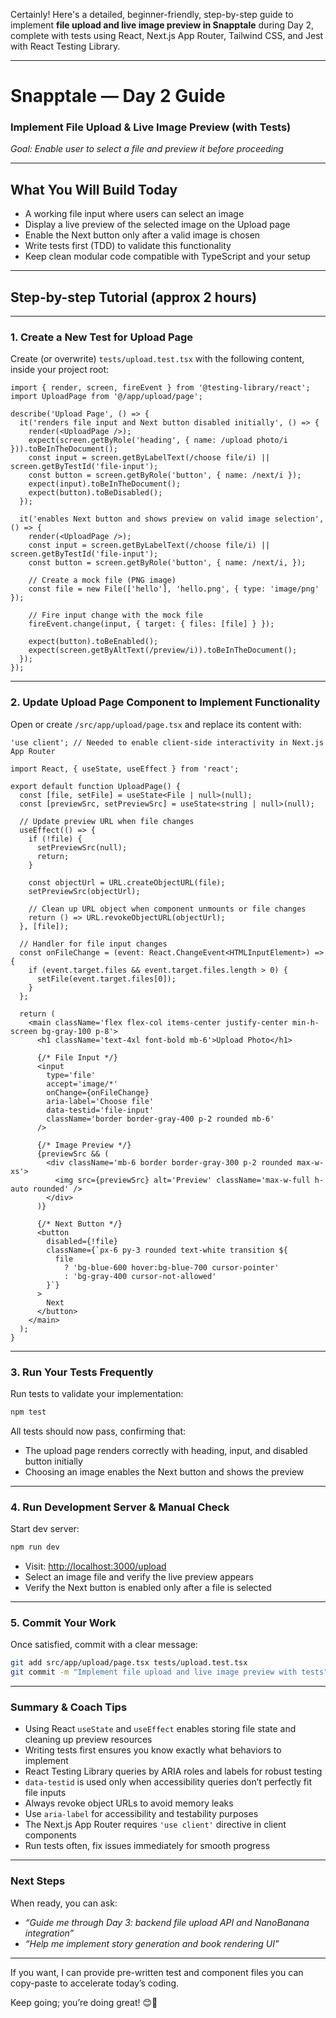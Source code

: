 Certainly! Here's a detailed, beginner-friendly, step-by-step guide to implement **file upload and live image preview in Snapptale** during Day 2, complete with tests using React, Next.js App Router, Tailwind CSS, and Jest with React Testing Library.

***

# Snapptale — Day 2 Guide  
### Implement File Upload & Live Image Preview (with Tests)  
*Goal: Enable user to select a file and preview it before proceeding*

***

## What You Will Build Today

- A working file input where users can select an image  
- Display a live preview of the selected image on the Upload page  
- Enable the Next button only after a valid image is chosen  
- Write tests first (TDD) to validate this functionality  
- Keep clean modular code compatible with TypeScript and your setup

***

## Step-by-step Tutorial (approx 2 hours)

***

### 1. Create a New Test for Upload Page

Create (or overwrite) `tests/upload.test.tsx` with the following content, inside your project root:

```tsx
import { render, screen, fireEvent } from '@testing-library/react';
import UploadPage from '@/app/upload/page';

describe('Upload Page', () => {
  it('renders file input and Next button disabled initially', () => {
    render(<UploadPage />);
    expect(screen.getByRole('heading', { name: /upload photo/i })).toBeInTheDocument();
    const input = screen.getByLabelText(/choose file/i) || screen.getByTestId('file-input');
    const button = screen.getByRole('button', { name: /next/i });
    expect(input).toBeInTheDocument();
    expect(button).toBeDisabled();
  });

  it('enables Next button and shows preview on valid image selection', () => {
    render(<UploadPage />);
    const input = screen.getByLabelText(/choose file/i) || screen.getByTestId('file-input');
    const button = screen.getByRole('button', { name: /next/i, });
    
    // Create a mock file (PNG image)
    const file = new File(['hello'], 'hello.png', { type: 'image/png' });

    // Fire input change with the mock file
    fireEvent.change(input, { target: { files: [file] } });

    expect(button).toBeEnabled();
    expect(screen.getByAltText(/preview/i)).toBeInTheDocument();
  });
});
```

***

### 2. Update Upload Page Component to Implement Functionality

Open or create `/src/app/upload/page.tsx` and replace its content with:

```tsx
'use client'; // Needed to enable client-side interactivity in Next.js App Router

import React, { useState, useEffect } from 'react';

export default function UploadPage() {
  const [file, setFile] = useState<File | null>(null);
  const [previewSrc, setPreviewSrc] = useState<string | null>(null);

  // Update preview URL when file changes
  useEffect(() => {
    if (!file) {
      setPreviewSrc(null);
      return;
    }

    const objectUrl = URL.createObjectURL(file);
    setPreviewSrc(objectUrl);

    // Clean up URL object when component unmounts or file changes
    return () => URL.revokeObjectURL(objectUrl);
  }, [file]);

  // Handler for file input changes
  const onFileChange = (event: React.ChangeEvent<HTMLInputElement>) => {
    if (event.target.files && event.target.files.length > 0) {
      setFile(event.target.files[0]);
    }
  };

  return (
    <main className='flex flex-col items-center justify-center min-h-screen bg-gray-100 p-8'>
      <h1 className='text-4xl font-bold mb-6'>Upload Photo</h1>

      {/* File Input */}
      <input
        type='file'
        accept='image/*'
        onChange={onFileChange}
        aria-label='Choose file'
        data-testid='file-input'
        className='border border-gray-400 p-2 rounded mb-6'
      />

      {/* Image Preview */}
      {previewSrc && (
        <div className='mb-6 border border-gray-300 p-2 rounded max-w-xs'>
          <img src={previewSrc} alt='Preview' className='max-w-full h-auto rounded' />
        </div>
      )}

      {/* Next Button */}
      <button
        disabled={!file}
        className={`px-6 py-3 rounded text-white transition ${
          file
            ? 'bg-blue-600 hover:bg-blue-700 cursor-pointer'
            : 'bg-gray-400 cursor-not-allowed'
        }`}
      >
        Next
      </button>
    </main>
  );
}
```

***

### 3. Run Your Tests Frequently

Run tests to validate your implementation:

```bash
npm test
```

All tests should now pass, confirming that:

- The upload page renders correctly with heading, input, and disabled button initially  
- Choosing an image enables the Next button and shows the preview

***

### 4. Run Development Server & Manual Check

Start dev server:

```bash
npm run dev
```

- Visit: [http://localhost:3000/upload](http://localhost:3000/upload)  
- Select an image file and verify the live preview appears  
- Verify the Next button is enabled only after a file is selected

***

### 5. Commit Your Work

Once satisfied, commit with a clear message:

```bash
git add src/app/upload/page.tsx tests/upload.test.tsx
git commit -m "Implement file upload and live image preview with tests"
```

***

### Summary & Coach Tips

- Using React `useState` and `useEffect` enables storing file state and cleaning up preview resources  
- Writing tests first ensures you know exactly what behaviors to implement  
- React Testing Library queries by ARIA roles and labels for robust testing  
- `data-testid` is used only when accessibility queries don’t perfectly fit file inputs  
- Always revoke object URLs to avoid memory leaks  
- Use `aria-label` for accessibility and testability purposes  
- The Next.js App Router requires `'use client'` directive in client components  
- Run tests often, fix issues immediately for smooth progress  

***

### Next Steps

When ready, you can ask:

- *“Guide me through Day 3: backend file upload API and NanoBanana integration”*  
- *“Help me implement story generation and book rendering UI”*  

***

If you want, I can provide pre-written test and component files you can copy-paste to accelerate today’s coding.

Keep going; you’re doing great! 😊🚀